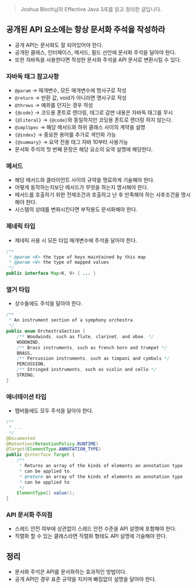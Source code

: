 > Joshua Bloch님의 Effective Java 3/E를 읽고 정리한 글입니다.
> 

## 공개된 API 요소에는 항상 문서화 주석을 작성하라

- 공개 API는 문서화도 잘 되어있어야 한다.
- 공개된 클래스, 인터페이스, 메서드, 필드 선언에 문서화 주석을 달아야 한다.
- 또한 자바독을 사용한다면 작성한 문서화 주석을 API 문서로 변환시킬 수 있다.

### 자바독 태그 참고사항

- `@param` → 매개변수, 모든 매개변수에 명사구로 작성
- `@return` → 반환 값, void가 아니라면 명사구로 작성
- `@throws` → 예외를 던지는 경우 작성
- `{@code}` → 코드용 폰트로 렌더링, 태그로 감싼 내용은 자바독 태그를 무시
- `{@literal}` → `{@code}`와 동일하지만 코딩용 폰트로 렌더링 하지 않는다.
- `@implSpec` → 해당 메서드와 하위 클래스 사이의 계약을 설명
- `{@index}` → 중요한 용어를 추가로 색인화 가능
- `{@summary}` → 요약 전용 태그 자바 10부터 사용가능
- 문서화 주석의 첫 번째 문장은 해당 요소의 요약 설명에 해당한다.

### 메서드

- 해당 메서드와 클라이언트 사이의 규약을 명료하게 기술해야 한다.
- 어떻게 동작하는지보단 메서드가 무엇을 하는지 명시해야 한다.
- 메서드를 호출하기 위한 전제조건과 호출하고 난 후 만족해야 하는 사후조건을 명시해야 한다.
- 시스템의 상태를 변화시킨다면 부작용도 문서화해야 한다.

### 제네릭 타입

- 제네릭 사용 시 모든 타입 매개변수에 주석을 달아야 한다.

```java
/**
 * @param <K> the type of keys maintained by this map
 * @param <V> the type of mapped values
 */
public interface Map<K, V> { ... }
```

### 열거 타입

- 상수들에도 주석을 달아야 한다.

```java
/**
 * An instrument section of a symphony orchestra.
 */
public enum OrchestraSection {
    /** Woodwinds, such as flute, clarinet, and oboe. */
    WOODWIND,
    /** Brass instruments, such as french horn and trumpet */
    BRASS,
    /** Percussion instruments, such as timpani and cymbals */
    PERCUSSION,
    /** Stringed instruments, such as violin and cello */
    STRING;
}
```

### 애너테이션 타입

- 멤버들에도 모두 주석을 달아야 한다.

```java
/**
 * ...
 */
@Documented
@Retention(RetentionPolicy.RUNTIME)
@Target(ElementType.ANNOTATION_TYPE)
public @interface Target {
    /**
     * Returns an array of the kinds of elements an annotation type
     * can be applied to.
     * @return an array of the kinds of elements an annotation type
     * can be applied to
     */
    ElementType[] value();
}
```

### API 문서화 주의점

- 스레드 안전 여부에 상관없이 스레드 안전 수준을 API 설명에 포함해야 한다.
- 직렬화 할 수 있는 클래스라면 직렬화 형태도 API 설명에 기술해야 한다.

## 정리

- 문서화 주석은 API를 문서화하는 효과적인 방법이다.
- 공개 API인 경우 표준 규약을 지키며 빠짐없이 설명을 달아야 한다.
